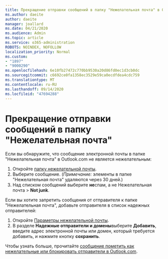```yaml
---
title: Прекращение отправки сообщений в папку "Нежелательная почта" в Outlook.com
ms.author: daeite
author: daeite
manager: joallard
ms.date: 04/21/2020
ms.audience: Admin
ms.topic: article
ms.service: o365-administration
ROBOTS: NOINDEX, NOFOLLOW
localization_priority: Normal
ms.custom:
- "1897"
- "9000290"
ms.openlocfilehash: 6e10fb27472c770bb9530a20d86fd0ec1d3cb0dc
ms.sourcegitcommit: c6692ce0fa1358ec3529e59ca0ecdfdea4cdc759
ms.translationtype: MT
ms.contentlocale: ru-RU
ms.lasthandoff: 09/14/2020
ms.locfileid: "47694288"
---
```

# <a name="stop-messages-from-going-to-your-junk-email-folder"></a>Прекращение отправки сообщений в папку "Нежелательная почта"

Если вы обнаружите, что сообщение электронной почты в папке "Нежелательная почта" в Outlook.com не является нежелательным:

1. Откройте [папку нежелательной почты](https://outlook.live.com/mail/junkemail).
1. Выберите сообщение. (*Примечание:* элементы в папке "Нежелательная почта" удаляются через 30 дней.)
1. Над списком сообщений выберите **не**спам, а не Нежелательная почта  >  **Not junk**.

Если вы хотите запретить сообщения от отправителя к папке "Нежелательная почта", добавьте отправителя в список надежных отправителей:

1. Откройте [Параметры нежелательной почты](https://go.microsoft.com/fwlink/?linkid=2035804).
1. В разделе **Надежные отправители и домены**выберите **Добавить**, введите адрес электронной почты или домен, который требуется добавить, и нажмите кнопку **сохранить**.

Чтобы узнать больше, прочитайте [сообщение пометить как нежелательные или блокировать отправители в Outlook.com](https://support.office.com/article/a3ece97b-82f8-4a5e-9ac3-e92fa6427ae4?wt.mc_id=Office_Outlook_com_Alchemy).
